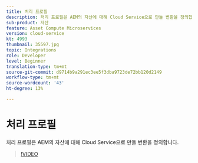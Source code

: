 ```yaml
---
title: 처리 프로필
description: 처리 프로필은 AEM의 자산에 대해 Cloud Service으로 만들 변환을 정의합니다.
sub-product: 자산
feature: Asset Compute Microservices
version: cloud-service
kt: 4993
thumbnail: 35597.jpg
topic: Integrations
role: Developer
level: Beginner
translation-type: tm+mt
source-git-commit: d9714b9a291ec3ee5f3dba9723de72bb120d2149
workflow-type: tm+mt
source-wordcount: '43'
ht-degree: 13%

---
```



# 처리 프로필

처리 프로필은 AEM의 자산에 대해 Cloud Service으로 만들 변환을 정의합니다.

>[!VIDEO](https://video.tv.adobe.com/v/35597/?quality=12&learn=on&hidetitle=true)
